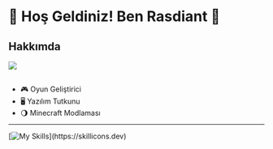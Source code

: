 # 🌟 Hoş Geldiniz! Ben Rasdiant 🌟

## Hakkımda

<a href="https://hits.seeyoufarm.com"><img src="https://hits.seeyoufarm.com/api/count/incr/badge.svg?url=https%3A%2F%2Fgithub.com%2Fgjbae1212%2Fhit-counter&count_bg=%23FF0000&title_bg=%23000000&icon=sitepoint.svg&icon_color=%23FFFFFF&title=hits&edge_flat=false"/></a>
##
- 🎮 Oyun Geliştirici  
- 🖥️ Yazılım Tutkunu  
- 🌖 Minecraft Modlaması
---
[![My Skills](https://skillicons.dev/icons?i=js,html,css,ae,au,ai,ps,pr,blender,c,cs,gitlab,unity,vscode,visualstudio,)](https://skillicons.dev)


                                         
